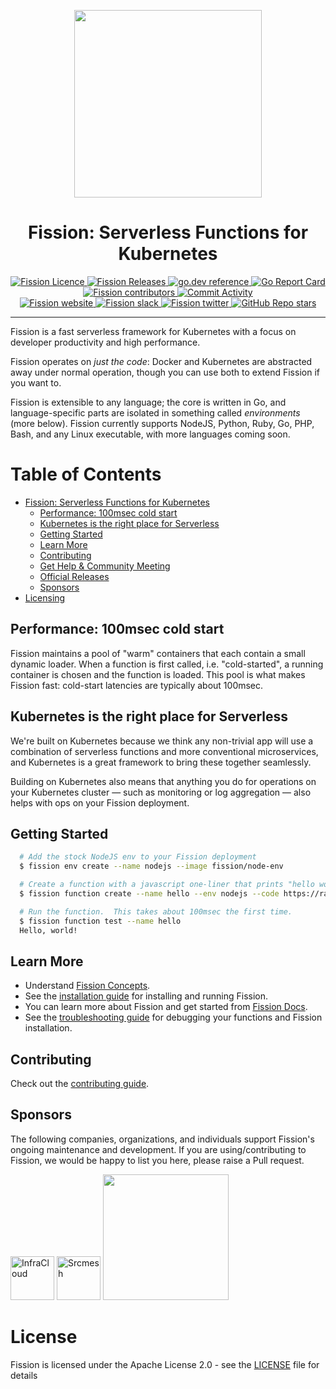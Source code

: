 <p align="center">
  <img src="https://fission.io/images/logo-gh.svg" width="300" />
  <br>
  <h1 align="center">Fission: Serverless Functions for Kubernetes</h1>
</p>

<p align="center">
  <a href="https://github.com/fission/fission/blob/master/LICENSE">
    <img alt="Fission Licence" src="https://img.shields.io/github/license/fission/fission">
  </a>
  <a href="https://github.com/fission/fission/releases">
    <img alt="Fission Releases" src="https://img.shields.io/github/release-pre/fission/fission.svg">
  </a>
  <a href="https://pkg.go.dev/github.com/fission/fission">
    <img alt="go.dev reference" src="https://img.shields.io/badge/go.dev-reference-007d9c?logo=go&logoColor=white">
  </a>
  <a href="https://goreportcard.com/report/github.com/fission/fission">
    <img src="https://goreportcard.com/badge/github.com/fission/fission" alt="Go Report Card" />
  </a>
  <a href="https://github.com/fission/fission/graphs/contributors">
    <img alt="Fission contributors" src="https://img.shields.io/github/contributors/fission/fission">
  </a>
  <a href="https://github.com/fission/fission/commits/master">
    <img alt="Commit Activity" src="https://img.shields.io/github/commit-activity/m/fission/fission">
  </a>
  <br>
  <a href="https://fission.io/">
    <img alt="Fission website" src="https://img.shields.io/badge/website-fission.io-blue">
  </a>
  <a href="https://fission.io/slack">
    <img alt="Fission slack" src="https://badgen.net/badge/slack/BotKube?icon=slack">
  </a>
  <a href="https://twitter.com/fissionio">
    <img alt="Fission twitter" src="https://img.shields.io/twitter/follow/fissionio?style=social">
  </a>
  <a href="https://github.com/fission/fission">
    <img alt="GitHub Repo stars" src="https://img.shields.io/github/stars/fission/fission?style=social">
  </a>
</p>

--------------

Fission is a fast serverless framework for Kubernetes with a focus on
developer productivity and high performance.

Fission operates on _just the code_: Docker and Kubernetes are
abstracted away under normal operation, though you can use both to
extend Fission if you want to.

Fission is extensible to any language; the core is written in Go, and
language-specific parts are isolated in something called
_environments_ (more below).  Fission currently supports NodeJS, Python, Ruby, Go, 
PHP, Bash, and any Linux executable, with more languages coming soon.

Table of Contents
=================

   * [Fission: Serverless Functions for Kubernetes](#fission-serverless-functions-for-kubernetes)
      * [Performance: 100msec cold start](#performance-100msec-cold-start)
      * [Kubernetes is the right place for Serverless](#kubernetes-is-the-right-place-for-serverless)
      * [Getting Started](#getting-started)
      * [Learn More](#learn-more)
      * [Contributing](#contributing)
      * [Get Help &amp; Community Meeting](#get-help--community-meeting)
      * [Official Releases](#official-releases)
      * [Sponsors](#sponsors)
   * [Licensing](#licensing)

## Performance: 100msec cold start

Fission maintains a pool of "warm" containers that each contain a
small dynamic loader.  When a function is first called,
i.e. "cold-started", a running container is chosen and the function is
loaded.  This pool is what makes Fission fast: cold-start latencies
are typically about 100msec.

## Kubernetes is the right place for Serverless

We're built on Kubernetes because we think any non-trivial app will
use a combination of serverless functions and more conventional
microservices, and Kubernetes is a great framework to bring these
together seamlessly.

Building on Kubernetes also means that anything you do for operations
on your Kubernetes cluster &mdash; such as monitoring or log
aggregation &mdash; also helps with ops on your Fission deployment.

## Getting Started

```bash
  # Add the stock NodeJS env to your Fission deployment
  $ fission env create --name nodejs --image fission/node-env

  # Create a function with a javascript one-liner that prints "hello world"
  $ fission function create --name hello --env nodejs --code https://raw.githubusercontent.com/fission/examples/master/nodejs/hello.js

  # Run the function.  This takes about 100msec the first time.
  $ fission function test --name hello
  Hello, world!
```

## Learn More

* Understand [Fission Concepts](https://fission.io/docs/concepts/).
* See the [installation guide](https://fission.io/docs/installation/) for installing and running Fission.
* You can learn more about Fission and get started from [Fission Docs](https://fission.io/docs).
* See the [troubleshooting guide](https://fission.io/docs/trouble-shooting/) for debugging your functions and Fission installation.

## Contributing

Check out the [contributing guide](CONTRIBUTING.md).

## Sponsors

The following companies, organizations, and individuals support Fission's ongoing maintenance and development. If you are using/contributing to Fission, we would be happy to list you here, please raise a Pull request.

<p>
    <a href="https://infracloud.io/"><img src="https://fission.io/sponsors/infracloud.png" alt="InfraCloud" height="70"></a>
    <a href="https://srcmesh.com/"><img src="https://fission.io/sponsors/srcmesh.png" alt="Srcmesh" height="70"></a>
    <a href="https://www.digitalocean.com/?utm_medium=opensource&utm_source=fissionio">
      <img src="https://opensource.nyc3.cdn.digitaloceanspaces.com/attribution/assets/PoweredByDO/DO_Powered_by_Badge_blue.svg" width="201px">
    </a>
</p>

# License

Fission is licensed under the Apache License 2.0 - see the [LICENSE](./LICENSE) file for details
